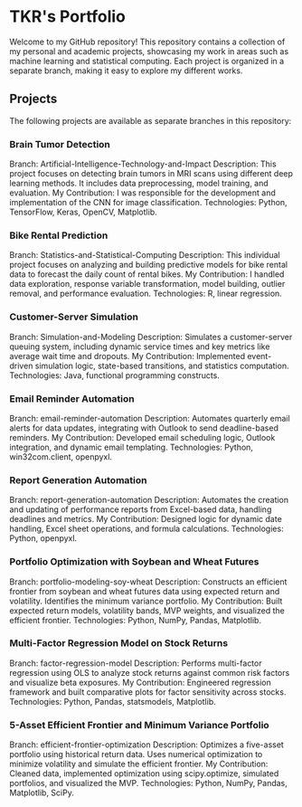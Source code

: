 # TKR's Portfolio
Welcome to my GitHub repository! This repository contains a collection of my personal and academic projects, showcasing my work in areas such as machine learning and statistical computing. Each project is organized in a separate branch, making it easy to explore my different works.

## Projects
The following projects are available as separate branches in this repository:

### Brain Tumor Detection
Branch: Artificial-Intelligence-Technology-and-Impact
Description: This project focuses on detecting brain tumors in MRI scans using different deep learning methods. It includes data preprocessing, model training, and evaluation.
My Contribution: I was responsible for the development and implementation of the CNN for image classification.
Technologies: Python, TensorFlow, Keras, OpenCV, Matplotlib.

### Bike Rental Prediction
Branch: Statistics-and-Statistical-Computing
Description: This individual project focuses on analyzing and building predictive models for bike rental data to forecast the daily count of rental bikes.
My Contribution: I handled data exploration, response variable transformation, model building, outlier removal, and performance evaluation.
Technologies: R, linear regression.

### Customer-Server Simulation
Branch: Simulation-and-Modeling
Description: Simulates a customer-server queuing system, including dynamic service times and key metrics like average wait time and dropouts.
My Contribution: Implemented event-driven simulation logic, state-based transitions, and statistics computation.
Technologies: Java, functional programming constructs.

### Email Reminder Automation
Branch: email-reminder-automation
Description: Automates quarterly email alerts for data updates, integrating with Outlook to send deadline-based reminders.
My Contribution: Developed email scheduling logic, Outlook integration, and dynamic email templating.
Technologies: Python, win32com.client, openpyxl.

### Report Generation Automation
Branch: report-generation-automation
Description: Automates the creation and updating of performance reports from Excel-based data, handling deadlines and metrics.
My Contribution: Designed logic for dynamic date handling, Excel sheet operations, and formula calculations.
Technologies: Python, openpyxl.

### Portfolio Optimization with Soybean and Wheat Futures
Branch: portfolio-modeling-soy-wheat
Description: Constructs an efficient frontier from soybean and wheat futures data using expected return and volatility. Identifies the minimum variance portfolio.
My Contribution: Built expected return models, volatility bands, MVP weights, and visualized the efficient frontier.
Technologies: Python, NumPy, Pandas, Matplotlib.

### Multi-Factor Regression Model on Stock Returns
Branch: factor-regression-model
Description: Performs multi-factor regression using OLS to analyze stock returns against common risk factors and visualize beta exposures.
My Contribution: Engineered regression framework and built comparative plots for factor sensitivity across stocks.
Technologies: Python, Pandas, statsmodels, Matplotlib.

### 5-Asset Efficient Frontier and Minimum Variance Portfolio
Branch: efficient-frontier-optimization
Description: Optimizes a five-asset portfolio using historical return data. Uses numerical optimization to minimize volatility and simulate the efficient frontier.
My Contribution: Cleaned data, implemented optimization using scipy.optimize, simulated portfolios, and visualized the MVP.
Technologies: Python, NumPy, Pandas, Matplotlib, SciPy.
